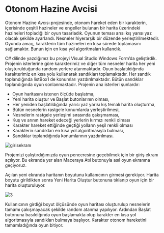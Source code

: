 # Otonom Hazine Avcisi
Otonom Hazine Avcısı projesinde, otonom hareket eden bir karakterin, içerisinde çeşitli hazineler ve engeller bulunan bir harita üzerindeki hazineleri topladığı bir oyun tasarladık. Oyunun teması arısı kış yarısı yaz olacak şekilde ayarlandı. Nesneler hiyerarşik bir düzende yerleştirilmektedir. Oyunda amaç, karakterin tüm hazineleri en kısa sürede toplamasını sağlamaktır. Bunun için en kısa yol algoritmaları kullandık.

C# dilinde yazdığımız bu projeyi Visual Studio Windows Form’da geliştirdik. Projenin isterlerine göre karakterimiz ve diğer tüm nesneler harita her yeni oluşturulduğunda random yerlere atanmaktadır. Oyun başlatıldığında karakterimiz en kısa yolu kullanarak sandıkları toplamaktadır. Her sandık toplandığında listBox1 de konumları yazdırılmaktadır. Bütün sandıklar toplandığında oyun sonlanmaktadır. 
Projenin ana isterleri şunlardır: 
   - Oyun haritasını istenen ölçüde başlatma, 
   - Yeni harita oluştur ve Başlat butonlarının olması, 
   - Her yeniden başlatıldığında yarısı yaz yarısı kış temalı harita oluşturma, 
   - Bütün nesnelerin rastgele konumlarda yerleştirilmesi, 
   - Nesnelerin rastgele yerleşimi sırasında çakışmaması, 
   - Kuş ve arının hareket edeceği yerlerin kırmızı renkli olması 
   - Karakter hareket ettiğinde geçtiği yolların yeşil renkli olması 
   - Karakterin sandıkları en kısa yol algoritmasıyla bulması, 
   - Sandıklar toplandığında konumlarının yazdırılması.
     
![girisekranı](https://github.com/caglagok/OtonomHazineAvcisi/assets/114026286/c79eacd1-710c-4d95-89e5-1b3cb09f4ffa)

Projemizi çalıştırdığımızda oyun penceresine geçebilmek için bir giriş ekranı açılıyor. Bu ekranda yer alan Maceraya Atıl butonuyla asıl oyun ekranına geçiyoruz.

Açılan yeni ekranda haritanın boyutunu kullanıcının girmesi gerekiyor. Harita boyutu girildikten sonra Yeni Harita Oluştur butonuna tıklanıp oyun için bir harita oluşturuluyor. 

![3](https://github.com/caglagok/OtonomHazineAvcisi/assets/114026286/62eb946c-93b0-41e6-b4ca-6d664421de64)

Kullanıcının girdiği boyut ölçüsünde oyun haritası oluşturulup nesnelerin tamamı çakışmayacak şekilde random atanma yapılıyor. Ardından Başlat butonuna basıldığında oyun başlamakta olup karakter en kısa yol algoritmasıyla sandıkları bulmaya başlıyor. 
Karakter otonom hareketini tamamladığında oyun bitiyor.
